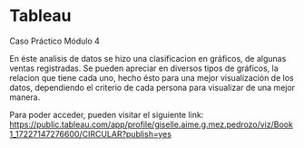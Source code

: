 # Tableau
Caso Práctico Módulo 4

En éste analisis de datos se hizo una clasificacion en gráficos, de algunas ventas registradas. Se pueden apreciar en diversos tipos de gráficos, la relacion que tiene cada uno, hecho ésto para una mejor visualización de los datos, dependiendo el criterio de cada persona para visualizar de una mejor manera.

Para poder acceder, pueden visitar el siguiente link:
https://public.tableau.com/app/profile/giselle.aime.g.mez.pedrozo/viz/Book1_17227147276600/CIRCULAR?publish=yes
